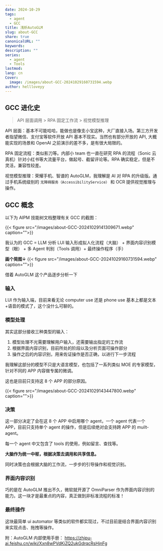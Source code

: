 ```yaml
---
date: 2024-10-29
tags:
  - agent
  - GCC
title: 浅析AutoGLM
slug: about-GCC
share: true
canonicalURL: ""
keywords: 
description: ""
series:
  - agent
  - Tools
lastmod: 
lang: cn
Cover:
  image: /images/about-GCC-20241029160731594.webp
author: hellloveyy
---
```


## GCC 进化史

> API 层面调用 > RPA 固定工作流 > 视觉模型推理

API 层面：基本不可能哈哈，能做也是像支小宝这种，大厂直接入场。第三方开发者指望微信、支付宝等软件开放 API 基本不现实。当然也有部分开放的 API, 大概能实现的场景和 OpenAI 之前演示的差不多，是有很大局限的。

RPA 固定流程：类似影刀等。内部小 team 也一直在研究 RPA 的流程（Sonic 云真机）针对小红书等大流量平台，做起号、截留评论等。RPA 确实稳定，但是不灵活，兼容性较差。

视觉模型推理：荣耀手机、智谱的 AutoGLM，我理解是 AI 对 RPA 的升级版。通过手机系统级别的 `无障碍服务（AccessibilityService）` 和 OCR 提供视觉推理与操作。

## GCC 概念

以下为 AIPM 技能树文档整理有关 GCC 的截图：

{{< figure src="/images/about-GCC-20241029141309671.webp" caption="">}}

我认为的 GCC = LLM 分析 LUI 输入形成拟人化流程（大脑） + 界面内容识别模型（眼） + 多 Agent 判别（Tools 调用）+ 最终操作程序（手）

**画个简图↓**
{{< figure src="/images/about-GCC-20241029160731594.webp" caption="">}}

借着 AutoGLM 这个产品逐步分析一下

### 输入

LUI 作为输入端，目前来看无论 computer use 还是 phone use 基本上都是文本+语音的模式了，这个没什么可聊的。

### 模型处理

其实这部分接收三种类型的输入：
1. 模型处理不光需要理解用户输入，还需要输出指定的工作流
2. 根据界面内容识别，目前所处的阶段以及分析页面可操作部分
3. 操作之后的内容识别，用来佐证操作是否正确，以进行下一步流程

我理解这部分的模型不只是大语言模型，也包括了一系列类似 MOE 的专家模型，针对不同的 APP 内容做专属的微调。

这也是目前只支持这 8 个 APP 的部分原因。

{{< figure src="/images/about-GCC-20241029143447800.webp" caption="">}}

### 决策

这一部分决定了会在这 8 个 APP 中启用哪个 agent，一个 agent 代表一个 APP，目前只支持单个 agent 的操作，但是后续绝对会支持跨 APP 的 muilt-agent。

每一个 agent 中又包含了 tools 的使用，例如留言、查找等。

**大脑作为统一中枢，根据决策去调用和共享信息。**

同时决策也会根据大脑的工作流，一步步的引导操作和视觉识别。

### 界面内容识别

巧的是在 AutoGLM 推出不久，微软就开源了 OmniParser 作为界面内容识别的能力。这一块才是最重点的内容，真正做到非标准流程的标准！

### 最终操作

这块最简单 ui automator 等类似的软件都实现过，不过目前是结合界面内容识别来实现点击、拖拽等操作。

附：AutoGLM 内部使用手册： https://zhipu-ai.feishu.cn/wiki/Xxn8wPVdKiZQ2ukGdrqcRsHjnFg



